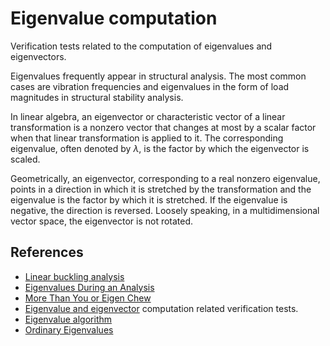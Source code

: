# Eigenvalue computation
Verification tests related to the computation of eigenvalues and eigenvectors.

Eigenvalues frequently appear in structural analysis. The most common cases are vibration frequencies and eigenvalues in the form of load magnitudes in structural stability analysis.

In linear algebra, an eigenvector or characteristic vector of a linear transformation is a nonzero vector that changes at most by a scalar factor when that linear transformation is applied to it. The corresponding eigenvalue, often denoted by $\lambda$, is the factor by which the eigenvector is scaled.

Geometrically, an eigenvector, corresponding to a real nonzero eigenvalue, points in a direction in which it is stretched by the transformation and the eigenvalue is the factor by which it is stretched. If the eigenvalue is negative, the direction is reversed. Loosely speaking, in a multidimensional vector space, the eigenvector is not rotated.

## References
- [Linear buckling analysis](https://portwooddigital.com/2021/05/29/right-under-your-nose)
- [Eigenvalues During an Analysis](https://portwooddigital.com/2021/11/09/eigenvalues-during-an-analysis/)
- [More Than You or Eigen Chew](https://portwooddigital.com/2022/03/06/more-than-you-or-eigen-chew/)
- [Eigenvalue and eigenvector](https://en.wikipedia.org/wiki/Eigenvalues_and_eigenvectors) computation related verification tests.
- [Eigenvalue algorithm](https://en.wikipedia.org/wiki/Eigenvalue_algorithm)
- [Ordinary Eigenvalues](https://portwooddigital.com/2020/11/13/ordinary-eigenvalues/)

